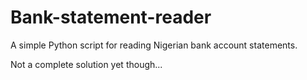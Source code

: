 # Bank-statement-reader

A simple Python script for reading Nigerian bank account statements.

Not a complete solution yet though...
